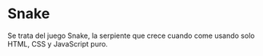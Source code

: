 # Snake
Se trata del juego Snake, la serpiente que crece cuando come usando solo HTML, CSS y JavaScript puro.

